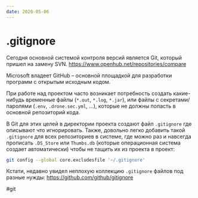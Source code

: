 ```yaml
---
date: 2020-05-06
---
```


# .gitignore

Сегодня основной системой контроля версий является Git, который пришел
на замену SVN.
https://www.openhub.net/repositories/compare

Microsoft владеет GitHub – основной площадкой для разработки программ
с открытым исходным кодом.

При работе над проектом часто возникает потребность создать какие-нибудь
временные файлы (`*.out`, `*.log`, `*.jar`), или файлы с секретами/паролями
(`.env`, `.drone.sec.yml`, ...), которые не должны попасть в основной
репозиторий кода.

В Git для этих целей в директории проекта создают файл `.gitignore`
где описывают что игнорировать. Также, довольно легко добавить такой
`.gitignore` для всех репозиториев в системе, где можно раз и навсегда
прописать `.DS_Store` или `Thumbs.db` (которые операционная система
создает автоматически) чтобы не тащить их из проекта в проект:

```bash
git config --global core.excludesfile '~/.gitignore'
```

Кстати, недавно увидел неплохую коллекцию `.gitignore` файлов под разные нужды:
https://github.com/github/gitignore

#git
